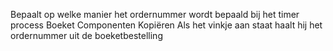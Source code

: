 Bepaalt op welke manier het ordernummer wordt bepaald bij het timer process Boeket Componenten Kopiëren
Als het vinkje aan staat haalt hij het ordernummer uit de boeketbestelling
